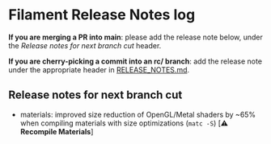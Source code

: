 # Filament Release Notes log

**If you are merging a PR into main**: please add the release note below, under the *Release notes
for next branch cut* header.

**If you are cherry-picking a commit into an rc/ branch**: add the release note under the
appropriate header in [RELEASE_NOTES.md](./RELEASE_NOTES.md).

## Release notes for next branch cut

- materials: improved size reduction of OpenGL/Metal shaders by ~65% when compiling materials with
             size optimizations (`matc -S`) [⚠️ **Recompile Materials**]
